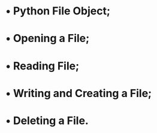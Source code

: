 # • Python File Object;
# • Opening a File;
# • Reading File;
# • Writing and Creating a File;
# • Deleting a File.
